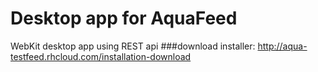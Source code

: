 Desktop app for AquaFeed
===========

WebKit desktop app using REST api
###download installer: http://aqua-testfeed.rhcloud.com/installation-download
